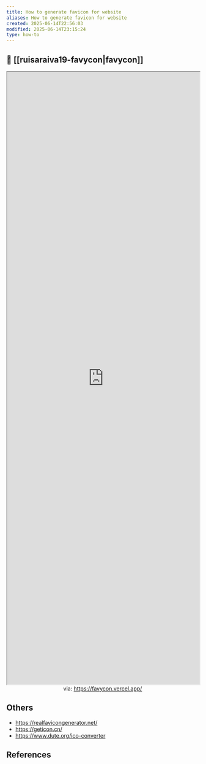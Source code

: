 ```yaml
---
title: How to generate favicon for website
aliases: How to generate favicon for website
created: 2025-06-14T22:56:03
modified: 2025-06-14T23:15:24
type: how-to
---
```


## 🌟 [[ruisaraiva19-favycon|favycon]]

<iframe src='https://favycon.vercel.app/' style='height:40vh;width:100%' class='iframe-radius' allow='fullscreen'></iframe>
<center>via: <a href='https://favycon.vercel.app/' target='_blank' class='external-link'>https://favycon.vercel.app/</a></center>

## Others
- https://realfavicongenerator.net/
- https://geticon.cn/
- https://www.dute.org/ico-converter

## References
